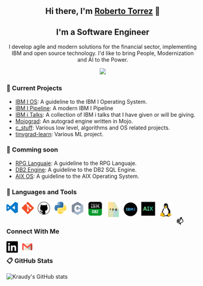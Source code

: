 <h2 align="center">Hi there, I'm <a href="https://www.linkedin.com/in/rtorrezluna/">Roberto Torrez</a> 👋</h2>

<h2 align="center">I'm a Software Engineer</h2>

<p align="center"> I develop agile and modern solutions for the financial sector, implementing IBM and open source technology. I'd like to bring People, Modernization and AI to the Power.</p>

<p align="center">
  <a href="#">
      <img src="https://api.visitorbadge.io/api/VisitorHit?user=kraudy&repo=github-visitors-badge&countColor=%234290F7" />
   </a>
</p>

### 🔭 Current Projects

* [IBM I OS](https://github.com/kraudy/ibmi_os): A guideline to the IBM I Operating System.
* [IBM I Pipeline](https://github.com/kraudy/IBM-i-pipeline): A modern IBM I Pipeline
* [IBM i Talks](https://github.com/kraudy/ibmi_talks): A collection of IBM i talks that I have given or will be giving.
* [Mojograd](https://github.com/kraudy/mojo-grad): An autograd engine written in Mojo.
* [c_stuff](https://github.com/kraudy/c_stuff): Various low level, algorithms and OS related projects.
* [tinygrad-learn](https://github.com/kraudy/tinygrad-learn): Various ML project.

### 🌱 Comming soon

* [RPG Languaje](): A guideline to the RPG Languaje.
* [DB2 Engine](): A guideline to the DB2 SQL Engine.
* [AIX OS](): A guideline to the AIX Operating System.

### 💼 Languages and Tools

[<img align="left" alt="Visual Studio Code" width="30px" style="padding-right:10px;" src="./images/VsCode.svg"/>]()
[<img align="left" alt="Git" width="32px" style="padding-right:10px;" src="./images/Git.svg"/>]()
[<img align="left" alt="GitHub" width="32px" style="padding-right:12px;" src="./images/GitHub.svg"/>]()
[<img align="left" alt="Python" width="32px" style="padding-right:13px;" src="./images/Python.svg"/>]()
[<img align="left" alt="C" width="30px" style="padding-right:13px;" src="./images/C.svg"/>]()
[<img align="left" alt="DB2" width="36px" style="padding-right:10px;" src="./images/DB2.svg"/>]()
[<img align="left" alt="Rpg" width="40px" style="padding-right:5px;" src="./images/rpg.svg"/>]()
[<img align="left" alt="IBM i" width="40px" style="padding-right:8px;" src="./images/ibmi.svg"/>]()
[<img align="left" alt="Aix" width="36px" style="padding-right:10px;" src="./images/aix.svg"/>]()
[<img align="left" alt="Linux" width="36px" style="padding-right:10px;" src="./images/Linux.svg"/>]()


<br/>

### 📫 Connect With Me

[<img align="left" alt="Roberto Torrez | LinkedIn" width="30px" style="padding-right:10px;" src="./images/LinkedIn.svg"/>](https://www.linkedin.com/in/rtorrezluna/)

[<img align="left" alt="Roberto Torrez | Gmail" width="29px" style="padding-right:10px;" src="./images/Email.svg"/>](mailto:robkraudy@gmail.com)

<br/>

### 📋 GitHub Stats

![Kraudy's GitHub stats](https://github-readme-stats.vercel.app/api?username=kraudy&show_icons=true&theme=tokyonight)
